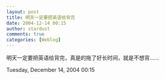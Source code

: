 ```yaml
---
layout: post
title: 明天一定要把英语给背完
date: 2004-12-14 00:15
author: stardust
comments: true
categories: [Weblog]
---
```

明天一定要把英语给背完，真是的拖了好长时间，就是不想背......

Tuesday, December 14, 2004 00:15
